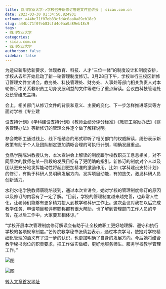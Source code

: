 ```yaml
---
title: 四川农业大学->学校召开新修订管理文件宣讲会 | sicau.com.cn
date: 2023-03-30 01:34:50.824931
urlname: a44bc71f07eb83cfd4c0aa0a89eb18c9
slug: a44bc71f07eb83cfd4c0aa0a89eb18c9
tags: 
- 四川农业大学
categories:
- sicau.com.cn
- 四川农业大学
authorbox: false
sidebar: false
---
```

为适应新形势新要求，体现教育、科技、人才“三位一体”的制度设计和制度安排，学校从去年开始启动了新一轮管理制度修订。3月28日下午，学校举行三校区新修订管理文件宣讲会，教务处、科技管理处、财务处、人事处等部门相关负责人对本轮修订中关系教职员工切身发展利益的文件等进行了重点解读。会议由科技管理处处长曾维忠主持。

会上，相关部门从修订文件的背景和意义、主要的变化、下一步怎样推进落实等方面对学校《专业建
<!--more-->
设支持计划》《学科建设支持计划》《教师业绩分评分标准》《教职工奖励办法》《财务管理办法》等新修订的管理文件逐个做了解释说明。

参会教职工通过线上、线下相结合的形式聆听了相关部门的权威解读，纷纷表示新政策有助于个人及团队制定更加清晰合理的可执行计划，明确发展重点。

食品学院陈洪教授认为，本次宣讲会上解读的制度跟学校教职员工息息相关，对不同层次的教师在某一阶段的发展目标有了更明确的指引。新修订的制度对个人以及团队更充分地发挥能动性将起到更加精准的激励作用。比如《学科建设支持计划》的修订，有助于科研人员明确发展方向，发挥项目动能，有的放矢，激发科研人员创新活力。

水利水电学院教师唐晓培谈到，通过本次宣讲会，她对学校的管理制度修订的原因以及修订的内容有了一定了解。“目前，学校的管理制度越来越完善，也非常人性化，让老师们能够有更多精力投入到教学和科研工作上。这次会议对我在以后完成教学任务、申请项目和评审职称都有很大帮助，也了解到管理部门工作人员的辛苦，在以后工作中，大家要互相体谅。”

“学校开展本次管理制度修订解读会有助于让全校教职工更好地理解、遵守和执行学校的各项规章制度。”艺传院教学秘书张倩芸表示，通过本次学习，使她对学校精细化管理的涵义有了进一步的认识，也更加明确了自身的发展方向。今后她将结合教学秘书岗位的职责要求，把工作做实做细，更好地服务师生、服务学校教学管理工作。”

![图](https://news.sicau.edu.cn/__local/7/D8/6F/F374DB7AC735ECE1F3606DF28D3_9954A57F_579BF7.png)

![图](https://news.sicau.edu.cn/__local/D/B1/60/78B8F819D2F12A1180D99336FB0_7AC2A29E_4220B1.png)

[转入文章首发地址](https://news.sicau.edu.cn/info/1078/71572.htm)